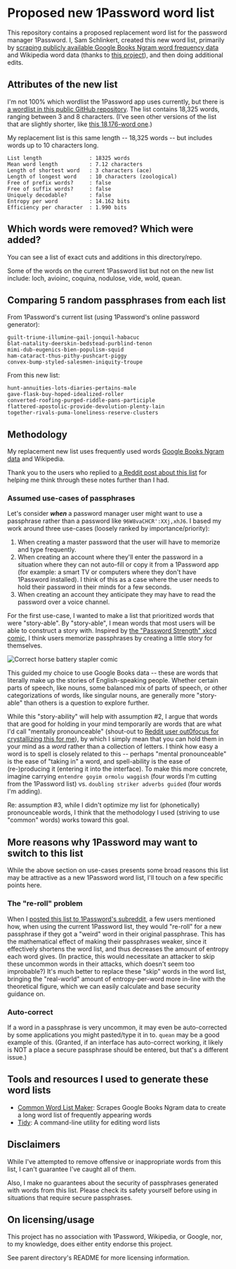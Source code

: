 # Proposed new 1Password word list

This repository contains a proposed replacement word list for the password manager 1Password. I, Sam Schlinkert, created this new word list, primarily by [scraping publicly available Google Books Ngram word frequency data](https://github.com/sts10/common_word_list_maker) and Wikipedia word data (thanks to [this project](https://github.com/IlyaSemenov/wikipedia-word-frequency/)), and then doing additional edits.

## Attributes of the new list


I'm not 100% which wordlist the 1Password app uses currently, but there is [a wordlist in this public GitHub repository](https://github.com/1Password/spg/blob/master/testdata/agwordlist.txt). The list contains 18,325 words, ranging between 3 and 8 characters. (I've seen other versions of the list that are slightly shorter, like [this 18,176-word one](https://1password.com/txt/agwordlist.txt).)

My replacement list is this same length -- 18,325 words -- but includes words up to 10 characters long.

```text
List length               : 18325 words
Mean word length          : 7.12 characters
Length of shortest word   : 3 characters (ace)
Length of longest word    : 10 characters (zoological)
Free of prefix words?     : false
Free of suffix words?     : false
Uniquely decodable?       : false
Entropy per word          : 14.162 bits
Efficiency per character  : 1.990 bits
```

## Which words were removed? Which were added?

You can see a list of exact cuts and additions in this directory/repo.

Some of the words on the current 1Password list but not on the new list include: loch, avioinc, coquina, nodulose, vide, wold, quean.

## Comparing 5 random passphrases from each list

From 1Password's current list (using 1Password's online password generator):

```text
guilt-triune-illumine-gail-jonquil-habacuc
blat-natality-deerskin-bedstead-purblind-tenon
mimi-dub-eugenics-bien-populism-squid
ham-cataract-thus-pithy-pushcart-piggy
convex-bump-styled-salesmen-iniquity-troupe
```

From this new list:

```text
hunt-annuities-lots-diaries-pertains-male
gave-flask-buy-hoped-idealized-roller
converted-roofing-purged-riddle-pans-participle
flattered-apostolic-provide-devolution-plenty-lain
together-rivals-puma-loneliness-reserve-clusters
```

## Methodology

My replacement new list uses frequently used words [Google Books Ngram data](https://storage.googleapis.com/books/ngrams/books/datasetsv3.html) and Wikipedia. 

Thank you to the users who replied to [a Reddit post about this list](https://www.reddit.com/r/1Password/comments/ur4otq/proposed_new_word_list/) for helping me think through these notes further than I had.

### Assumed use-cases of passphrases

Let's consider _**when**_ a password manager user might want to use a passphrase rather than a password like `96W8vaCHCR':XXj,xhJ6`. I based my work around three use-cases (loosely ranked by importance/priority):

1. When creating a master password that the user will have to memorize and type frequently.
2. When creating an account where they'll enter the password in a situation where they can not auto-fill or copy it from a 1Password app (for example: a smart TV or computers where they don't have 1Password installed). I think of this as a case where the user needs to hold their password in their minds for a few seconds.
3. When creating an account they anticipate they may have to read the password over a voice channel.

For the first use-case, I wanted to make a list that prioritized words that were "story-able". By "story-able", I mean words that most users will be able to construct a story with. Inspired by [the "Password Strength" xkcd comic](https://xkcd.com/936/?correct=horse&battery=staple), I think users memorize passphrases by creating a little story for themselves.

![Correct horse battery stapler comic](https://imgs.xkcd.com/comics/password_strength.png)

This guided my choice to use Google Books data -- these are words that literally make up the stories of English-speaking people. Whether certain parts of speech, like nouns, some balanced mix of parts of speech, or other categorizations of words, like singular nouns, are generally more "story-able" than others is a question to explore further.

While this "story-ability" will help with assumption #2, I argue that words that are good for holding in your mind temporarily are words that are what I'd call "mentally pronounceable" (shout-out to [Reddit user out0focus for crystallizing this for me](https://www.reddit.com/r/1Password/comments/ur4otq/comment/i8x040c/?utm_source=reddit&utm_medium=web2x&context=3)), by which I simply mean that you can hold them in your mind as a _word_ rather than a collection of letters. I think how easy a word is to spell is closely related to this -- perhaps "mental pronounceable" is the ease of "taking in" a word, and spell-ability is the ease of (re-)producing it (entering it into the interface). To make this more concrete, imagine carrying `entendre goyim ormolu waggish` (four words I'm cutting from the 1Password list) vs. `doubling striker adverbs guided` (four words I'm adding).

Re: assumption #3, while I didn't optimize my list for (phonetically) pronounceable words, I think that the methodology I used (striving to use "common" words) works toward this goal.

## More reasons why 1Password may want to switch to this list

While the above section on use-cases presents some broad reasons this list may be attractive as a new 1Password word list, I'll touch on a few specific points here.

### The "re-roll" problem

When I [posted this list to 1Password's subreddit](https://www.reddit.com/r/1Password/comments/ur4otq/proposed_new_word_list/), a few users mentioned how, when using the current 1Password list, they would "re-roll" for a new passphrase if they got a "weird" word in their original passphrase. This has the mathematical effect of making their passphrases weaker, since it effectively shortens the word list, and thus decreases the amount of entropy each word gives. (In practice, this would necessitate an attacker to skip these uncommon words in their attacks, which doesn't seem too improbable?) It's much better to replace these "skip" words in the word list, bringing the "real-world" amount of entropy-per-word more in-line with the theoretical figure, which we can easily calculate and base security guidance on.

### Auto-correct

If a word in a passphrase is very uncommon, it may even be auto-corrected by some applications you might pasted/type it in to. `quean` may be a good example of this. (Granted, if an interface has auto-correct working, it likely is NOT a place a secure passphrase should be entered, but that's a different issue.)

## Tools and resources I used to generate these word lists

- [Common Word List Maker](https://github.com/sts10/common_word_list_maker): Scrapes Google Books Ngram data to create a long word list of frequently appearing words
- [Tidy](https://github.com/sts10/tidy): A command-line utility for editing word lists

## Disclaimers

While I've attempted to remove offensive or inappropriate words from this list, I can't guarantee I've caught all of them.

Also, I make no guarantees about the security of passphrases generated with words from this list. Please check its safety yourself before using in situations that require secure passphrases.

## On licensing/usage

This project has no association with 1Password, Wikipedia, or Google, nor, to my knowledge, does either entity endorse this project.

See parent directory's README for more licensing information.
